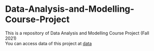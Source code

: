 # Data-Analysis-and-Modelling-Course-Project
This is a repository of Data Analysis and Modelling Course Project (Fall 2021)  
You can access data of this project at [data](http://stat.duke.edu/~cr173/Sta102_Sp16/Proj/brfss2013.RData)
